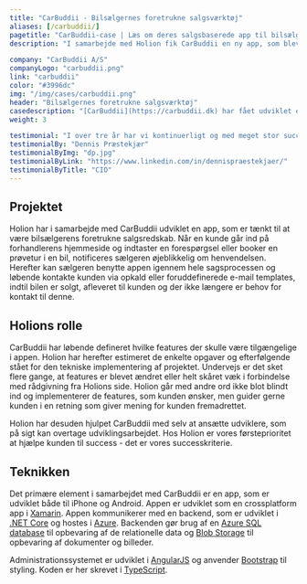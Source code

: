 ```yaml
---
title: "CarBuddii - Bilsælgernes foretrukne salgsværktøj"
aliases: [/carbuddii/]
pagetitle: "CarBuddii-case | Læs om deres salgsbaserede app til bilsælgere"
description: "I samarbejde med Holion fik CarBuddii en ny app, som blev bilsælgernes foretrukne redskab til styring af salgsprocessen."

company: "CarBuddii A/S"
companyLogo: "carbuddii.png"
link: "carbuddii"
color: "#3996dc"
img: "/img/cases/carbuddii.png"
header: "Bilsælgernes foretrukne salgsværktøj"
casedescription: "[CarBuddii](https://carbuddii.dk) har fået udviklet en app som den dag i dag er bilsælgernes fortrukne salgsredskab. Al kundekontakt håndteres via appen, så kunden opnår den bedst mulige service."
weight: 3

testimonial: "I over tre år har vi kontinuerligt og med meget stor succes brugt Holion til udvikling af vores system. Vi er rigtig glade for både den forretningsmæssige, strategiske og processorienterede input og sparring og samtidig den udviklingen af produktet, vi har fået ved samarbejdet."
testimonialBy: "Dennis Præstekjær"
testimonialByImg: "dp.jpg"
testimonialByLink: "https://www.linkedin.com/in/dennispraestekjaer/"
testimonialByTitle: "CIO"
---
```

 
Projektet
---

Holion har i samarbejde med CarBuddii udviklet en app, som er tænkt til at være bilsælgerens foretrukne salgsredskab. Når en kunde går ind på forhandlerens hjemmeside og indtaster en forespørgsel eller booker en prøvetur i en bil, notificeres sælgeren øjeblikkelig om henvendelsen. Herefter kan sælgeren benytte appen igennem hele sagsprocessen og løbende kontakte kunden via opkald eller foruddefinerede e-mail templates, indtil bilen er solgt, afleveret til kunden og der ikke længere er behov for kontakt til denne.

Holions rolle
---

CarBuddii har løbende defineret hvilke features der skulle være tilgængelige i appen. Holion har herefter estimeret de enkelte opgaver og efterfølgende stået for den tekniske implementering af projektet. Undervejs er det sket flere gange, at features er blevet ændret eller helt skåret væk i forbindelse med rådgivning fra Holions side. Holion går med andre ord ikke blot blindt ind og implementerer de features, som kunden ønsker, men guider gerne kunden i en retning som giver mening for kunden fremadrettet.

Holion har desuden hjulpet CarBuddii med selv at ansætte udviklere, som på sigt kan overtage udviklingsarbejdet. Hos Holion er vores førsteprioritet at hjælpe kunden til success - det er vores successkriterie.

Teknikken
---

Det primære element i samarbejdet med CarBuddii er en app, som er udviklet både til iPhone og Android. Appen er udviklet som en crossplatform app i [Xamarin](https://visualstudio.microsoft.com/xamarin/). Appen kommunikerer med en backend, som er udviklet i [.NET Core](https://dotnet.github.io/) og hostes i [Azure](https://azure.com). Backenden gør brug af en [Azure SQL database](https://azure.microsoft.com/en-us/services/sql-database/) til opbevaring af de relationelle data og [Blob Storage](https://azure.microsoft.com/en-us/services/storage/blobs/) til opbevaring af dokumenter og billeder.

Administrationssystemet er udviklet i [AngularJS](https://angularjs.org) og anvender [Bootstrap](https://getbootstrap.com/) til styling. Koden er her skrevet i [TypeScript](https://www.typescriptlang.org/).
